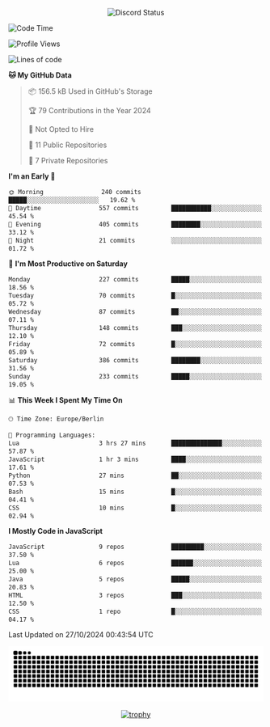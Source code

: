 <!-- Discord Status -->
<p align="center">
  <img src="https://lanyard.cnrad.dev/api/531896089096486922?borderRadius=30px" alt="Discord Status" />
</p>

<!--START_SECTION:waka-->
![Code Time](http://img.shields.io/badge/Code%20Time-951%20hrs%2059%20mins-blue)

![Profile Views](http://img.shields.io/badge/Profile%20Views-0-blue)

![Lines of code](https://img.shields.io/badge/From%20Hello%20World%20I%27ve%20Written-3.0%20million%20lines%20of%20code-blue)

**🐱 My GitHub Data** 

> 📦 156.5 kB Used in GitHub's Storage 
 > 
> 🏆 79 Contributions in the Year 2024
 > 
> 🚫 Not Opted to Hire
 > 
> 📜 11 Public Repositories 
 > 
> 🔑 7 Private Repositories 
 > 
**I'm an Early 🐤** 

```text
🌞 Morning                240 commits         █████░░░░░░░░░░░░░░░░░░░░   19.62 % 
🌆 Daytime                557 commits         ███████████░░░░░░░░░░░░░░   45.54 % 
🌃 Evening                405 commits         ████████░░░░░░░░░░░░░░░░░   33.12 % 
🌙 Night                  21 commits          ░░░░░░░░░░░░░░░░░░░░░░░░░   01.72 % 
```
📅 **I'm Most Productive on Saturday** 

```text
Monday                   227 commits         █████░░░░░░░░░░░░░░░░░░░░   18.56 % 
Tuesday                  70 commits          █░░░░░░░░░░░░░░░░░░░░░░░░   05.72 % 
Wednesday                87 commits          ██░░░░░░░░░░░░░░░░░░░░░░░   07.11 % 
Thursday                 148 commits         ███░░░░░░░░░░░░░░░░░░░░░░   12.10 % 
Friday                   72 commits          █░░░░░░░░░░░░░░░░░░░░░░░░   05.89 % 
Saturday                 386 commits         ████████░░░░░░░░░░░░░░░░░   31.56 % 
Sunday                   233 commits         █████░░░░░░░░░░░░░░░░░░░░   19.05 % 
```


📊 **This Week I Spent My Time On** 

```text
🕑︎ Time Zone: Europe/Berlin

💬 Programming Languages: 
Lua                      3 hrs 27 mins       ██████████████░░░░░░░░░░░   57.87 % 
JavaScript               1 hr 3 mins         ████░░░░░░░░░░░░░░░░░░░░░   17.61 % 
Python                   27 mins             ██░░░░░░░░░░░░░░░░░░░░░░░   07.53 % 
Bash                     15 mins             █░░░░░░░░░░░░░░░░░░░░░░░░   04.41 % 
CSS                      10 mins             █░░░░░░░░░░░░░░░░░░░░░░░░   02.94 % 
```

**I Mostly Code in JavaScript** 

```text
JavaScript               9 repos             █████████░░░░░░░░░░░░░░░░   37.50 % 
Lua                      6 repos             ██████░░░░░░░░░░░░░░░░░░░   25.00 % 
Java                     5 repos             █████░░░░░░░░░░░░░░░░░░░░   20.83 % 
HTML                     3 repos             ███░░░░░░░░░░░░░░░░░░░░░░   12.50 % 
CSS                      1 repo              █░░░░░░░░░░░░░░░░░░░░░░░░   04.17 % 
```




 Last Updated on 27/10/2024 00:43:54 UTC
<!--END_SECTION:waka-->

<!-- GitHub Contribution Snake -->
<p align="center">
  <img src="https://raw.githubusercontent.com/vxnsin/vxnsin/output/github-contribution-grid-snake-dark.svg" alt="GitHub Contribution Snake" />
</p>

<!-- GitHub Trophy -->
<p align="center">
  <a href="https://github.com/ryo-ma/github-profile-trophy">
    <img src="https://github-profile-trophy.vercel.app/?username=vxnsin&theme=onedark" alt="trophy" />
  </a>
</p>
